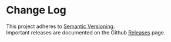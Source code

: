 # Change Log

This project adheres to [Semantic Versioning](http://semver.org/).  
Important releases are documented on the Github [Releases](https://github.com/romseguy/redux-devtools-chart-monitor/releases) page.
